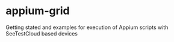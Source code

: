 # appium-grid
Getting stated and examples for execution of Appium scripts with SeeTestCloud based devices
